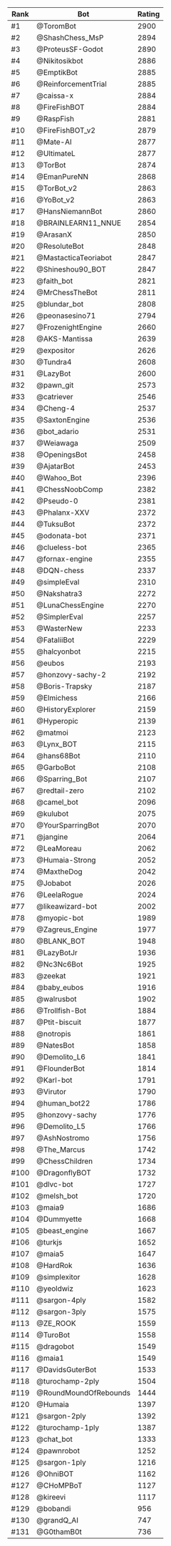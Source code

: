 Rank|Bot|Rating
---|---|---
#1|@ToromBot|2900
#2|@ShashChess_MsP|2894
#3|@ProteusSF-Godot|2890
#4|@Nikitosikbot|2886
#5|@EmptikBot|2885
#6|@ReinforcementTrial|2885
#7|@caissa-x|2884
#8|@FireFishBOT|2884
#9|@RaspFish|2881
#10|@FireFishBOT_v2|2879
#11|@Mate-AI|2877
#12|@UltimateL|2877
#13|@TorBot|2874
#14|@EmanPureNN|2868
#15|@TorBot_v2|2863
#16|@YoBot_v2|2863
#17|@HansNiemannBot|2860
#18|@BRAINLEARN11_NNUE|2854
#19|@ArasanX|2850
#20|@ResoluteBot|2848
#21|@MastacticaTeoriabot|2847
#22|@Shineshou90_BOT|2847
#23|@faith_bot|2821
#24|@MrChessTheBot|2811
#25|@blundar_bot|2808
#26|@peonasesino71|2794
#27|@FrozenightEngine|2660
#28|@AKS-Mantissa|2639
#29|@expositor|2626
#30|@Tundra4|2608
#31|@LazyBot|2600
#32|@pawn_git|2573
#33|@catriever|2546
#34|@Cheng-4|2537
#35|@SaxtonEngine|2536
#36|@bot_adario|2531
#37|@Weiawaga|2509
#38|@OpeningsBot|2458
#39|@AjatarBot|2453
#40|@Wahoo_Bot|2396
#41|@ChessNoobComp|2382
#42|@Pseudo-0|2381
#43|@Phalanx-XXV|2372
#44|@TuksuBot|2372
#45|@odonata-bot|2371
#46|@clueless-bot|2365
#47|@fornax-engine|2355
#48|@DQN-chess|2337
#49|@simpleEval|2310
#50|@Nakshatra3|2272
#51|@LunaChessEngine|2270
#52|@SimplerEval|2257
#53|@WasterNew|2233
#54|@FataliiBot|2229
#55|@halcyonbot|2215
#56|@eubos|2193
#57|@honzovy-sachy-2|2192
#58|@Boris-Trapsky|2187
#59|@Elmichess|2166
#60|@HistoryExplorer|2159
#61|@Hyperopic|2139
#62|@matmoi|2123
#63|@Lynx_BOT|2115
#64|@hans68Bot|2110
#65|@GarboBot|2108
#66|@Sparring_Bot|2107
#67|@redtail-zero|2102
#68|@camel_bot|2096
#69|@kulubot|2075
#70|@YourSparringBot|2070
#71|@jangine|2064
#72|@LeaMoreau|2062
#73|@Humaia-Strong|2052
#74|@MaxtheDog|2042
#75|@Jobabot|2026
#76|@LeelaRogue|2024
#77|@likeawizard-bot|2002
#78|@myopic-bot|1989
#79|@Zagreus_Engine|1977
#80|@BLANK_BOT|1948
#81|@LazyBotJr|1936
#82|@Nc3Nc6Bot|1925
#83|@zeekat|1921
#84|@baby_eubos|1916
#85|@walrusbot|1902
#86|@Trollfish-Bot|1884
#87|@Ptit-biscuit|1877
#88|@notropis|1861
#89|@NatesBot|1858
#90|@Demolito_L6|1841
#91|@FlounderBot|1814
#92|@Karl-bot|1791
#93|@Virutor|1790
#94|@human_bot22|1786
#95|@honzovy-sachy|1776
#96|@Demolito_L5|1766
#97|@AshNostromo|1756
#98|@The_Marcus|1742
#99|@ChessChildren|1734
#100|@DragonflyBOT|1732
#101|@dlvc-bot|1727
#102|@melsh_bot|1720
#103|@maia9|1686
#104|@Dummyette|1668
#105|@beast_engine|1667
#106|@turkjs|1652
#107|@maia5|1647
#108|@HardRok|1636
#109|@simplexitor|1628
#110|@yeoldwiz|1623
#111|@sargon-4ply|1582
#112|@sargon-3ply|1575
#113|@ZE_ROOK|1559
#114|@TuroBot|1558
#115|@dragobot|1549
#116|@maia1|1549
#117|@DavidsGuterBot|1533
#118|@turochamp-2ply|1504
#119|@RoundMoundOfRebounds|1444
#120|@Humaia|1397
#121|@sargon-2ply|1392
#122|@turochamp-1ply|1387
#123|@chat_bot|1333
#124|@pawnrobot|1252
#125|@sargon-1ply|1216
#126|@OhniBOT|1162
#127|@CHoMPBoT|1127
#128|@kireevi|1117
#129|@bobandi|956
#130|@grandQ_AI|747
#131|@G0thamB0t|736
